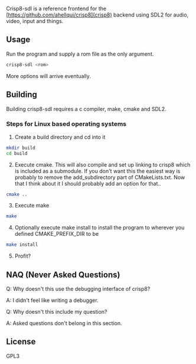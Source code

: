 Crisp8-sdl is a reference frontend for the [https://github.com/ahellqui/crisp8](crisp8) backend using SDL2 for audio, video, input and things.

## Usage
Run the program and supply a rom file as the only argument.

```sh
crisp8-sdl <rom>
```

More options will arrive eventually.

## Building
Building crisp8-sdl requires a c compiler, make, cmake and SDL2.

### Steps for Linux based operating systems
1. Create a build directory and cd into it
```sh
mkdir build
cd build
```
2. Execute cmake. This will also compile and set up linking to crisp8 which is included as a submodule. If you don't want this the easiest way is probably to remove the add\_subdirectory part of CMakeLists.txt. Now that I think about it I should probably add an option for that..
```sh
cmake ..
```
3. Execute make
```sh
make
```
4. Optionally execute make install to install the program to wherever you defined CMAKE\_PREFIX\_DIR to be
```sh
make install
```
5. Profit?

## NAQ (Never Asked Questions)
Q: Why doesn't this use the debugging interface of crisp8?

A: I didn't feel like writing a debugger.

Q: Why doesn't this include my question?

A: Asked questions don't belong in this section.

## License
GPL3
